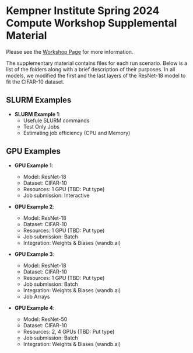 # Kempner Institute Spring 2024 Compute Workshop Supplemental Material

Please see the [Workshop Page](TBD) for more information.

The supplementary material contains files for each run scenario. Below is a list of the folders along with a brief description of their purposes. In all models, we modified the first and the last layers of the ResNet-18 model to fit the CIFAR-10 dataset.


## SLURM Examples

- **SLURM Example 1**:
    - Usefule SLURM commands
    - Test Only Jobs
    - Estimating job efficiency (CPU and Memory)


## GPU Examples

- **GPU Example 1**:
    - Model: ResNet-18
    - Dataset: CIFAR-10
    - Resources: 1 GPU (TBD: Put type)
    - Job submission: Interactive 

- **GPU Example 2**:
    - Model: ResNet-18
    - Dataset: CIFAR-10
    - Resources: 1 GPU (TBD: Put type)
    - Job submission: Batch
    - Integration: Weights & Biases (wandb.ai)

- **GPU Example 3**:
    - Model: ResNet-18
    - Dataset: CIFAR-10
    - Resources: 1 GPU (TBD: Put type)
    - Job submission: Batch
    - Integration: Weights & Biases (wandb.ai)
    - Job Arrays

- **GPU Example 4**:
    - Model: ResNet-50
    - Dataset: CIFAR-10
    - Resources: 2, 4 GPUs (TBD: Put type)
    - Job submission: Batch
    - Integration: Weights & Biases (wandb.ai)

